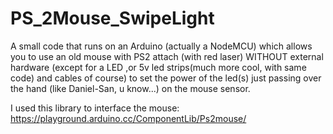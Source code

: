 # PS_2Mouse_SwipeLight
A small code that runs on an Arduino (actually a NodeMCU) which allows you to use an old mouse with PS2 attach (with red laser) 
WITHOUT external hardware (except for a LED ,or 5v led strips(much more cool, with same code) and cables of course) to set the power of the led(s)
just passing over the hand (like Daniel-San, u know...) on the mouse sensor.

I used this library to interface the mouse: https://playground.arduino.cc/ComponentLib/Ps2mouse/
